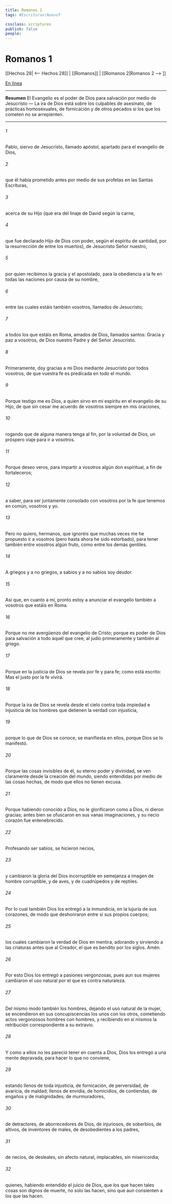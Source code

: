 ```yaml
---
title: Romanos 1
tags: #Escrituras\NuevoT

cssclass: scriptures
publish: false
people:
---
```


# Romanos 1
[[Hechos 28| <-- Hechos 28]] | [[Romanos]] | [[Romanos 2|Romanos 2 --> ]]

[En línea](https://churchofjesuschrist.org/study/scriptures/nt/rom/1?lang=spa)

---
__Resumen__
El Evangelio es el poder de Dios para salvación por medio de Jesucristo — La ira de Dios está sobre los culpables de asesinato, de prácticas homosexuales, de fornicación y de otros pecados si los que los cometen no se arrepienten.

---
###### 1 
Pablo, siervo de Jesucristo, llamado  apóstol, apartado para el evangelio de Dios,

###### 2 
que él había prometido antes por medio de sus profetas en las Santas Escrituras,

###### 3 
acerca de su Hijo (que era del linaje de David según la carne,

###### 4 
que fue declarado Hijo de Dios con poder, según el espíritu de santidad, por la resurrección de entre los muertos), de Jesucristo Señor nuestro,

###### 5 
por quien recibimos la gracia y el apostolado, para la obediencia a la fe en todas las naciones por causa de su nombre,

###### 6 
entre las cuales estáis también vosotros, llamados  de Jesucristo;

###### 7 
a todos los que estáis en Roma, amados de Dios, llamados  santos: Gracia y paz a vosotros, de Dios nuestro Padre y del Señor Jesucristo.

###### 8 
Primeramente, doy gracias a mi Dios mediante Jesucristo por todos vosotros, de que vuestra fe es predicada en todo el mundo.

###### 9 
Porque testigo me es Dios, a quien sirvo en mi espíritu en el evangelio de su Hijo, de que sin cesar me acuerdo de vosotros siempre en mis oraciones,

###### 10 
rogando que de alguna manera tenga al fin, por la voluntad de Dios, un próspero viaje para ir a vosotros.

###### 11 
Porque deseo veros, para impartir a vosotros algún don espiritual, a fin de fortaleceros;

###### 12 
a saber, para ser juntamente consolado con vosotros por la fe que tenemos en común, vosotros y yo.

###### 13 
Pero no quiero, hermanos, que ignoréis que muchas veces me he propuesto ir a vosotros (pero hasta ahora he sido estorbado), para tener también entre vosotros algún fruto, como entre los demás gentiles.

###### 14 
A griegos y a no griegos, a sabios y a no sabios soy deudor.

###### 15 
Así que, en cuanto a mí, pronto estoy a anunciar el evangelio también a vosotros que estáis en Roma.

###### 16 
Porque no me avergüenzo del evangelio de Cristo; porque es poder de Dios para salvación a todo aquel que cree; al judío primeramente y también al griego.

###### 17 
Porque en  la justicia de Dios se revela por fe y para fe; como está escrito: Mas el justo por la fe vivirá.

###### 18 
Porque la ira de Dios se revela desde el cielo contra toda impiedad e injusticia de los hombres que detienen la verdad con injusticia,

###### 19 
porque lo que de Dios se conoce, se manifiesta en ellos, porque Dios se lo manifestó.

###### 20 
Porque las cosas invisibles de él, su eterno poder y divinidad, se ven claramente desde la creación del mundo, siendo entendidas por medio de las cosas hechas, de modo que ellos no tienen excusa.

###### 21 
Porque habiendo conocido a Dios, no le glorificaron como a Dios, ni  dieron gracias; antes bien se ofuscaron en sus vanas imaginaciones, y su necio corazón fue entenebrecido.

###### 22 
Profesando ser sabios, se hicieron necios,

###### 23 
y cambiaron la gloria del Dios incorruptible en semejanza a imagen de hombre corruptible, y de aves, y de cuadrúpedos y de reptiles.

###### 24 
Por lo cual también Dios los entregó a la inmundicia, en la lujuria de sus corazones, de modo que deshonraron entre sí sus propios cuerpos;

###### 25 
los cuales cambiaron la verdad de Dios en mentira, adorando y sirviendo a las criaturas antes que al Creador, el que es bendito por los siglos. Amén.

###### 26 
Por esto Dios los entregó a pasiones vergonzosas, pues aun sus mujeres cambiaron el uso natural por el que es contra naturaleza.

###### 27 
Del mismo modo también los hombres, dejando el uso natural de la mujer, se encendieron en sus concupiscencias los unos con los otros, cometiendo actos vergonzosos hombres con hombres, y recibiendo en sí mismos la retribución correspondiente a su extravío.

###### 28 
Y como a ellos no les pareció tener en cuenta a Dios, Dios los entregó a una mente depravada, para hacer lo que no conviene,

###### 29 
estando llenos de toda injusticia, de fornicación, de perversidad, de avaricia, de maldad; llenos de envidia, de homicidios, de contiendas, de engaños y de malignidades; de murmuradores,

###### 30 
de detractores, de aborrecedores de Dios, de injuriosos, de soberbios, de altivos, de inventores de males, de desobedientes a los padres,

###### 31 
de necios, de desleales, sin afecto natural, implacables, sin misericordia;

###### 32 
quienes, habiendo entendido el juicio de Dios, que los que hacen tales cosas son dignos de muerte, no solo las hacen, sino que aun consienten a los que las hacen.

